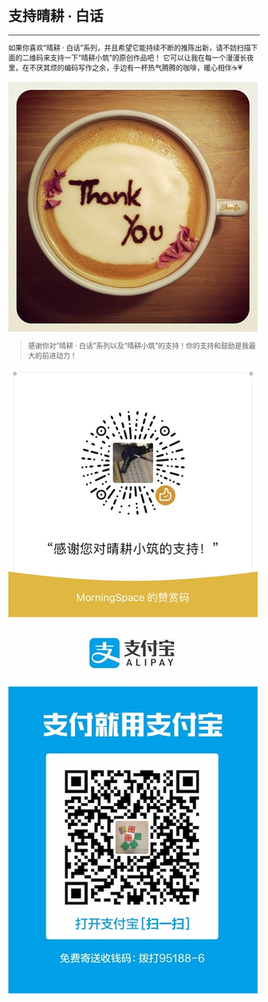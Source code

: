 # 支持晴耕 · 白话

---

如果你喜欢“晴耕 · 白话”系列，并且希望它能持续不断的推陈出新，请不妨扫描下面的二维码来支持一下“晴耕小筑”的原创作品吧！
它可以让我在每一个漫漫长夜里，在不厌其烦的编码写作之余，手边有一杯热气腾腾的咖啡，暖心相伴☕️💗

![](assets/ThankYouCoffee.jpg)

> 感谢你对“晴耕 · 白话”系列以及“晴耕小筑”的支持！你的支持和鼓励是我最大的前进动力！

![](assets/donate-wechat.jpg)
![](assets/donate-alipay.jpg)
